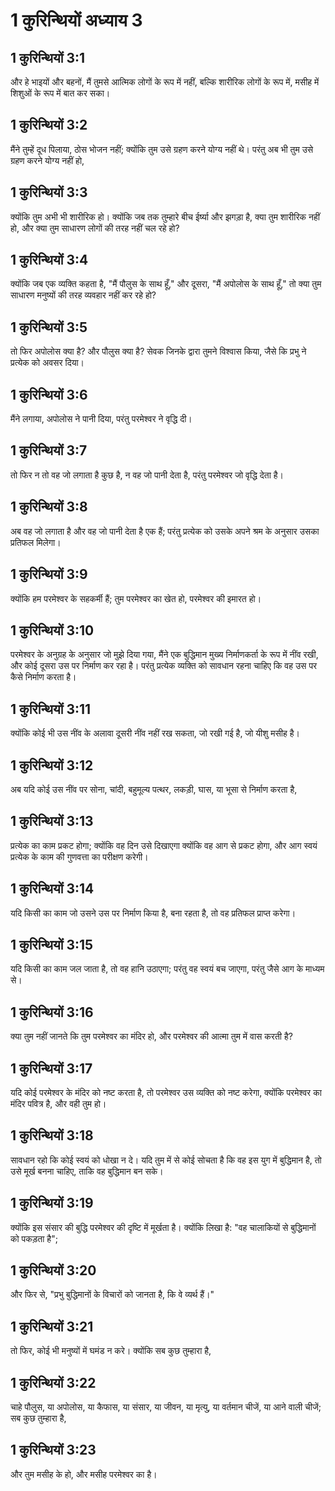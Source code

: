 # 1 कुरिन्थियों अध्याय 3

## 1 कुरिन्थियों 3:1

और हे भाइयों और बहनों, मैं तुमसे आत्मिक लोगों के रूप में नहीं, बल्कि शारीरिक लोगों के रूप में, मसीह में शिशुओं के रूप में बात कर सका।

## 1 कुरिन्थियों 3:2

मैंने तुम्हें दूध पिलाया, ठोस भोजन नहीं; क्योंकि तुम उसे ग्रहण करने योग्य नहीं थे। परंतु अब भी तुम उसे ग्रहण करने योग्य नहीं हो,

## 1 कुरिन्थियों 3:3

क्योंकि तुम अभी भी शारीरिक हो। क्योंकि जब तक तुम्हारे बीच ईर्ष्या और झगड़ा है, क्या तुम शारीरिक नहीं हो, और क्या तुम साधारण लोगों की तरह नहीं चल रहे हो?

## 1 कुरिन्थियों 3:4

क्योंकि जब एक व्यक्ति कहता है, "मैं पौलुस के साथ हूँ," और दूसरा, "मैं अपोलोस के साथ हूँ," तो क्या तुम साधारण मनुष्यों की तरह व्यवहार नहीं कर रहे हो?

## 1 कुरिन्थियों 3:5

तो फिर अपोलोस क्या है? और पौलुस क्या है? सेवक जिनके द्वारा तुमने विश्वास किया, जैसे कि प्रभु ने प्रत्येक को अवसर दिया।

## 1 कुरिन्थियों 3:6

मैंने लगाया, अपोलोस ने पानी दिया, परंतु परमेश्वर ने वृद्धि दी।

## 1 कुरिन्थियों 3:7

तो फिर न तो वह जो लगाता है कुछ है, न वह जो पानी देता है, परंतु परमेश्वर जो वृद्धि देता है।

## 1 कुरिन्थियों 3:8

अब वह जो लगाता है और वह जो पानी देता है एक हैं; परंतु प्रत्येक को उसके अपने श्रम के अनुसार उसका प्रतिफल मिलेगा।

## 1 कुरिन्थियों 3:9

क्योंकि हम परमेश्वर के सहकर्मी हैं; तुम परमेश्वर का खेत हो, परमेश्वर की इमारत हो।

## 1 कुरिन्थियों 3:10

परमेश्वर के अनुग्रह के अनुसार जो मुझे दिया गया, मैंने एक बुद्धिमान मुख्य निर्माणकर्ता के रूप में नींव रखी, और कोई दूसरा उस पर निर्माण कर रहा है। परंतु प्रत्येक व्यक्ति को सावधान रहना चाहिए कि वह उस पर कैसे निर्माण करता है।

## 1 कुरिन्थियों 3:11

क्योंकि कोई भी उस नींव के अलावा दूसरी नींव नहीं रख सकता, जो रखी गई है, जो यीशु मसीह है।

## 1 कुरिन्थियों 3:12

अब यदि कोई उस नींव पर सोना, चांदी, बहुमूल्य पत्थर, लकड़ी, घास, या भूसा से निर्माण करता है,

## 1 कुरिन्थियों 3:13

प्रत्येक का काम प्रकट होगा; क्योंकि वह दिन उसे दिखाएगा क्योंकि वह आग से प्रकट होगा, और आग स्वयं प्रत्येक के काम की गुणवत्ता का परीक्षण करेगी।

## 1 कुरिन्थियों 3:14

यदि किसी का काम जो उसने उस पर निर्माण किया है, बना रहता है, तो वह प्रतिफल प्राप्त करेगा।

## 1 कुरिन्थियों 3:15

यदि किसी का काम जल जाता है, तो वह हानि उठाएगा; परंतु वह स्वयं बच जाएगा, परंतु जैसे आग के माध्यम से।

## 1 कुरिन्थियों 3:16

क्या तुम नहीं जानते कि तुम परमेश्वर का मंदिर हो, और परमेश्वर की आत्मा तुम में वास करती है?

## 1 कुरिन्थियों 3:17

यदि कोई परमेश्वर के मंदिर को नष्ट करता है, तो परमेश्वर उस व्यक्ति को नष्ट करेगा, क्योंकि परमेश्वर का मंदिर पवित्र है, और वही तुम हो।

## 1 कुरिन्थियों 3:18

सावधान रहो कि कोई स्वयं को धोखा न दे। यदि तुम में से कोई सोचता है कि वह इस युग में बुद्धिमान है, तो उसे मूर्ख बनना चाहिए, ताकि वह बुद्धिमान बन सके।

## 1 कुरिन्थियों 3:19

क्योंकि इस संसार की बुद्धि परमेश्वर की दृष्टि में मूर्खता है। क्योंकि लिखा है: "वह चालाकियों से बुद्धिमानों को पकड़ता है";

## 1 कुरिन्थियों 3:20

और फिर से, "प्रभु बुद्धिमानों के विचारों को जानता है, कि वे व्यर्थ हैं।"

## 1 कुरिन्थियों 3:21

तो फिर, कोई भी मनुष्यों में घमंड न करे। क्योंकि सब कुछ तुम्हारा है,

## 1 कुरिन्थियों 3:22

चाहे पौलुस, या अपोलोस, या कैफास, या संसार, या जीवन, या मृत्यु, या वर्तमान चीजें, या आने वाली चीजें; सब कुछ तुम्हारा है,

## 1 कुरिन्थियों 3:23

और तुम मसीह के हो, और मसीह परमेश्वर का है।
